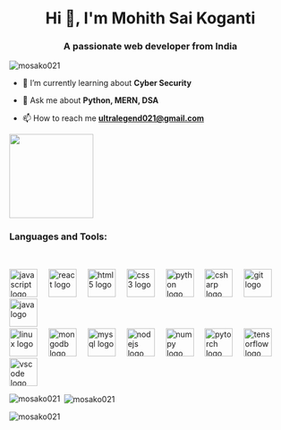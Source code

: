 <h1 align="center">Hi 👋, I'm Mohith Sai Koganti</h1>
<h3 align="center">A passionate web developer from India</h3>

<p align="left"> <img src="https://komarev.com/ghpvc/?username=mosako021&label=Profile%20views&color=0e75b6&style=flat" alt="mosako021" /> </p>


- 🌱 I’m currently learning about **Cyber Security**

- 💬 Ask me about **Python, MERN, DSA**

- 📫 How to reach me **ultralegend021@gmail.com**

<img align="center" height="150" src="https://media1.tenor.com/m/NOYF3f82b_gAAAAC/programmer.gif"  />

<h3 align="left">Languages and Tools:</h3>
<p align="center"> <br clear="both">

<div align="left">
  <img src="https://cdn.jsdelivr.net/gh/devicons/devicon/icons/javascript/javascript-original.svg" height="50" alt="javascript logo"  />
  <img width="12" />
  <img src="https://cdn.jsdelivr.net/gh/devicons/devicon/icons/react/react-original.svg" height="50" alt="react logo"  />
  <img width="12" />
  <img src="https://cdn.jsdelivr.net/gh/devicons/devicon/icons/html5/html5-original.svg" height="50" alt="html5 logo"  />
  <img width="12" />
  <img src="https://cdn.jsdelivr.net/gh/devicons/devicon/icons/css3/css3-original.svg" height="50" alt="css3 logo"  />
  <img width="12" />
  <img src="https://cdn.jsdelivr.net/gh/devicons/devicon/icons/python/python-original.svg" height="50" alt="python logo"  />
  <img width="12" />
  <img src="https://cdn.jsdelivr.net/gh/devicons/devicon/icons/csharp/csharp-original.svg" height="50" alt="csharp logo"  />
  <img width="12" />
  <img src="https://cdn.jsdelivr.net/gh/devicons/devicon/icons/git/git-original.svg" height="50" alt="git logo"  />
  <img width="12" />
  <img src="https://cdn.jsdelivr.net/gh/devicons/devicon/icons/java/java-original.svg" height="50" alt="java logo"  />
  <img width="12" />
  <br/>
  <img src="https://cdn.jsdelivr.net/gh/devicons/devicon/icons/linux/linux-original.svg" height="50" alt="linux logo"  />
  <img width="12" />
  <img src="https://cdn.jsdelivr.net/gh/devicons/devicon/icons/mongodb/mongodb-original.svg" height="50" alt="mongodb logo"  />
  <img width="12" />
  <img src="https://cdn.jsdelivr.net/gh/devicons/devicon/icons/mysql/mysql-original.svg" height="50" alt="mysql logo"  />
  <img width="12" />
  <img src="https://cdn.jsdelivr.net/gh/devicons/devicon/icons/nodejs/nodejs-original.svg" height="50" alt="nodejs logo"  />
  <img width="12" />
  <img src="https://cdn.jsdelivr.net/gh/devicons/devicon/icons/numpy/numpy-original.svg" height="50" alt="numpy logo"  />
  <img width="12" />
  <img src="https://cdn.jsdelivr.net/gh/devicons/devicon/icons/pytorch/pytorch-original.svg" height="50" alt="pytorch logo"  />
  <img width="12" />
  <img src="https://cdn.jsdelivr.net/gh/devicons/devicon/icons/tensorflow/tensorflow-original.svg" height="50" alt="tensorflow logo"  />
  <img width="12" />
  <img src="https://cdn.jsdelivr.net/gh/devicons/devicon/icons/vscode/vscode-original.svg" height="50" alt="vscode logo"  />
</div>
 </p>


<p><img align="left" src="https://github-readme-stats.vercel.app/api/top-langs?username=mosako021&show_icons=true&locale=en&layout=compact" alt="mosako021" /></p>

<p>&nbsp;<img align="center" src="https://github-readme-stats.vercel.app/api?username=mosako021&show_icons=true&locale=en" alt="mosako021" /></p>

<p><img align="center" src="https://github-readme-streak-stats.herokuapp.com/?user=mosako021&" alt="mosako021" /></p>

